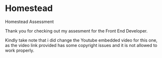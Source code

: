 # Homestead
Homestead Assessment

Thank you for checking out my assesment for the Front End Developer.

Kindly take note that i did change the Youtube embedded video for this one, as the video link provided has some copyright issues and it is not allowed to work properly.
